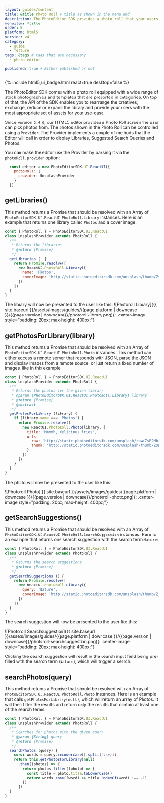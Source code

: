 ```yaml
---
layout: guides/content
title: &title Photo Roll # title as shown in the menu and
description: The PhotoEditor SDK provides a photo roll that your users can pick and edit photos and creatives from. Learn how to swiftly set your own photo library.
menuitem: *title
order: 8
platform: html5
version: v4
category:
  - guide
  - feature
tags: &tags # tags that are necessary
  - photo editor

published: true # Either published or not
---
```


{% include html5_ui_badge.html react=true desktop=false %}

The PhotoEditor SDK comes with a photo roll equipped with a wide range of stock photographies and templates that are presorted in categories. On top of that, the API of the SDK enables you to rearrange the creatives, exchange, reduce or expand the library and provide your users with the most appropriate set of assets for your use-case.


Since version `3.4.0`, our HTML5 editor provides a Photo Roll screen the user can pick photos from.
The photos shown in the Photo Roll can be controlled using a `Provider`. The Provider implements a
couple of methods that the Editor will call in order to display Libraries, Suggested
Search Queries and Photos.

You can make the editor use the Provider by passing it via the `photoRoll.provider` option:

```js
  const editor = new PhotoEditorSDK.UI.ReactUI({
    photoRoll: {
      provider: UnsplashProvider
    }
  })
```

## getLibraries()

This method returns a Promise that should be resolved with an Array of `PhotoEditorSDK.UI.ReactUI.PhotoRoll.Library`
instances. Here is an example that returns one library called `Photos` and a cover image:

```js
const { PhotoRoll } = PhotoEditorSDK.UI.ReactUI
class UnsplashProvider extends PhotoRoll {
  /**
   * Returns the libraries
   * @return {Promise}
   */
  getLibraries () {
    return Promise.resolve([
      new ReactUI.PhotoRoll.Library({
        name: 'Photos',
        coverImage: 'http://static.photoeditorsdk.com/unsplash/thumb/ZsB2MbzSHjI.jpg'
      })
    ])
  }
}
```

The library will now be presented to the user like this:
![Photoroll Library]({{ site.baseurl }}/assets/images/guides/{{page.platform | downcase }}/{{page.version | downcase}}/photoroll-library.png){: .center-image style="padding: 20px; max-height: 400px;"}
## getPhotosForLibrary(library)

This method returns a Promise that should be resolved with an Array of `PhotoEditorSDK.UI.ReactUI.PhotoRoll.Photo`
instances. This method can either access a remote server that responds with JSON, parse the JSON and
display images from a remote source, or just return a fixed number of images, like in this example:

```js
const { PhotoRoll } = PhotoEditorSDK.UI.ReactUI
class UnsplashProvider extends PhotoRoll {
  /**
   * Returns the photos for the given library
   * @param {PhotoEditorSDK.UI.ReactUI.PhotoRoll.Library} library
   * @return {Promise}
   * @abstract
   */
  getPhotosForLibrary (library) {
    if (library.name === 'Photos') {
      return Promise.resolve([
        new ReactUI.PhotoRoll.Photo(library, {
          title: 'Mmmmh, delicious fries',
          urls: {
            raw: 'http://static.photoeditorsdk.com/unsplash/raw/ZsB2MbzSHjI.jpg',
            thumb: 'http://static.photoeditorsdk.com/unsplash/thumb/ZsB2MbzSHjI.jpg'
          }
        })
      ])
    }
  }
}
```

The photo will now be presented to the user like this:

![Photoroll Photo]({{ site.baseurl }}/assets/images/guides/{{page.platform | downcase }}/{{page.version | downcase}}/photoroll-photo.png){: .center-image style="padding: 20px; max-height: 400px;"}

## getSearchSuggestions()

This method returns a Promise that should be resolved with an Array of `PhotoEditorSDK.UI.ReactUI.PhotoRoll.SearchSuggestion`
instances. Here is an example that returns one search suggestion with the search term `Nature`:

```js
const { PhotoRoll } = PhotoEditorSDK.UI.ReactUI
class UnsplashProvider extends PhotoRoll {
  /**
   * Returns the search suggestions
   * @return {Promise}
   */
  getSearchSuggestions () {
    return Promise.resolve([
      new ReactUI.PhotoRoll.Library({
        query: 'Nature',
        coverImage: 'http://static.photoeditorsdk.com/unsplash/thumb/Z_br8TOcCpE.jpg'
      })
    ])
  }
}
```

The search suggestion will now be presented to the user like this:

![Photoroll Searchsuggestion]({{ site.baseurl }}/assets/images/guides/{{page.platform | downcase }}/{{page.version | downcase}}/photoroll-searchsuggestion.png){: .center-image style="padding: 20px; max-height: 400px;"}


Clicking the search suggestion will result in the search input field being pre-filled with the search
term (`Nature`), which will trigger a search.

## searchPhotos(query)

This method returns a Promise that should be resolved with an Array of `PhotoEditorSDK.UI.ReactUI.PhotoRoll.Photo`
instances. Here is an example that calls `getPhotosForLibrary(null)`, which will return an array of Photos.
It will then filter the results and return only the results that contain at least one of the search terms:

```js
const { PhotoRoll } = PhotoEditorSDK.UI.ReactUI
class UnsplashProvider extends PhotoRoll {
  /**
   * Searches for photos with the given query
   * @param {String} query
   * @return {Promise}
   */
  searchPhotos (query) {
    const words = query.toLowerCase().split(/\s+/i)
    return this.getPhotosForLibrary(null)
      .then((photos) => {
        return photos.filter((photo) => {
          const title = photo.title.toLowerCase()
          return words.some((word) => title.indexOf(word) !== -1)
        })
      })
  }
}
```
